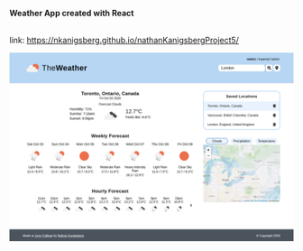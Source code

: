 <strong>Weather App created with React</strong> <br><br>

link: https://nkanigsberg.github.io/nathanKanigsbergProject5/
<br>

![Game screenshot](screenshot.png?raw=true "Game screenshot")
